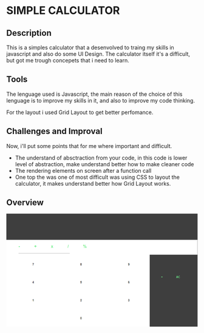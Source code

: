 <h1>SIMPLE CALCULATOR </h1>
<div>
 <h2>Description</h2>
 <p>This is a simples calculator that a desenvolved to traing my skills in javascript and also do some UI Design. The calculator itself it's a difficult, but got me trough concepets that i need to learn.</p>
 <h2>Tools</h2>
 <p>The lenguage used is Javascript, the main reason of the choice of this lenguage is to improve my skills in it, and also to improve my code thinking.</p>
 <p>For the layout i used Grid Layout to get better perfomance.
 <h2>Challenges and Improval</h2>
 <p>Now, i'll put some points that for me where important and difficult.</p>
 <ul>
  <li>The understand of absctraction from your code, in this code is lower level of abstraction, make understand better how to make cleaner code</li>
  <li>The rendering elements on screen after a function call</li>
  <li>One top the was one of most difficult was using CSS to layout the calculator, it makes understand better how Grid Layout works.
 </ul> 
 <h2>Overview</h2>
 <img src="overview.png"
</div>
